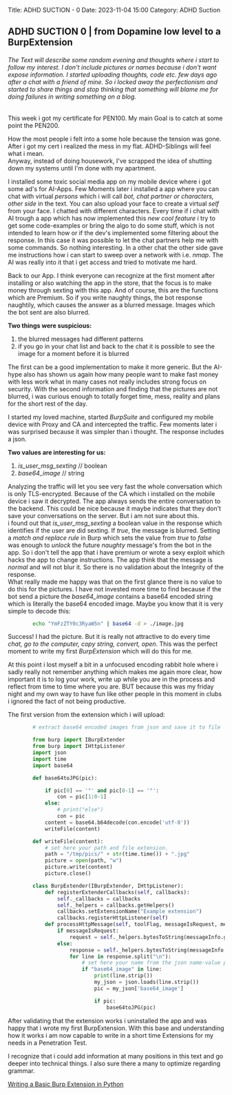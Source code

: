 Title: ADHD SUCTION - 0 
Date: 2023-11-04 15:00
Category: ADHD Suction

## ADHD SUCTION 0 | from Dopamine low level to a BurpExtension

###### *The Text will describe some random evening and thoughts where i start to follow my interest. I don't include pictures or names because i don't want expose information. I started uploading thoughts, code etc. few days ago after a chat with a friend of mine. So i locked away the perfectionism and started to share things and stop thinking that something will blame me for doing failures in writing something on a blog.* 


This week i got my certificate for PEN100. My main Goal is to catch at some point the PEN200.<br>

How the most people i felt into a some hole because the tension was gone. After i got my cert i realized the mess in my flat. ADHD-Siblings will feel what i mean.<br>
Anyway, instead of doing housework, I've scrapped the idea of shutting down my systems until I'm done with my apartment.

I installed some toxic social media app on my mobile device where i got some ad's for AI-Apps. Few Moments later i installed a app where you can chat with virtual *persons* which i will call *bot, chat partner or characters, other side* in the text. You can also upload your face to create a virtual *self* from your face. I chatted with different characters. Every time if i chat with AI trough a app which has now implemented this *new cool feature* i try to get some code-examples or bring the algo to do some stuff, which is not intended to learn how or if the dev's implemented some filtering about the response. In this case it was possible to let the chat partners help me with some commands. So nothing interesting. In a other chat the other side gave me instructions how i can start to sweep over a network with i.e. *nmap*. The AI was really into it that i get access and tried to motivate me hard.

Back to our App. I think everyone can recognize at the first moment after installing or also watching the app in the store, that the focus is to make money through sexting with this app. And of course, this are the functions which are Premium. So if you write naughty things, the bot response naughtily, which causes the answer as a blurred message. Images which the bot sent are also blurred.

**Two things were suspicious:**<br>
1. the blurred messages had different patterns<br>
2. if you go in your chat list and back to the chat it is possible to see the image for a moment before it is blurred

The first can be a good implementation to make it more generic. But the AI-hype also has shown us again how many people want to make fast money with less work what in many cases not really includes strong focus on security. With the second information and finding that the pictures are  not blurred, i was curious enough to totally forget time, mess, reality and plans for the short rest of the day.

I started my loved machine, started *BurpSuite* and configured my mobile device with Proxy and CA and intercepted the traffic. 
Few moments later i was surprised because it was simpler than i thought. The response includes a json.

**Two values are interesting for us:**<br>
1. *is_user_msg_sexting* // boolean<br>
2. *base64_image* // string

Analyzing the traffic will let you see very fast the whole conversation which is only TLS-encrypted. Because of the CA which i installed on the mobile device i saw it decrypted. The app always sends the entire conversation to the backend. This could be nice because it maybe indicates that they don't save your conversations on the server. But i am not sure about this.<br>
i found out that *is_user_msg_sexting* a boolean value in the response which identifies if the user are did sexting. If *true*, the message is blurred. Setting a *match and replace rule* in Burp which sets the value from *true* to *false* was enough to *unlock* the future *naughty* message's from the bot in the app. So i don't tell the app that i have premium or wrote a sexy exploit which hacks the app to change instructions. The app think that the message is *normal* and will not blur it. So there is no validation about the Integrity of the response.<br>
What really made me happy was that on the first glance there is no value to do this for the pictures. I have not invested more time to find because if the bot send a picture the *base64_image* contains a base64 encoded string which is literally the base64 encoded image. Maybe you know that it is very simple to decode this:

```bash
        echo "YmFzZTY0c3RyaW5n" | base64 -d > ./image.jpg
```

Success! I had the picture. But it is really not attractive to do every time *chat, go to the computer, copy string, convert, open*. This was the perfect moment to write my first *BurpExtension* which will do this for me.

At this point i lost myself a bit in a unfocused encoding rabbit hole where i sadly really not remember anything which makes me again more clear, how important it is to log your work, write up while you are in the process and reflect from time to time where you are. BUT because this was my friday night and my own way to have fun like other people in this moment in clubs i ignored the fact of not being productive.

The first version from the extension which i will upload:

```python
        # extract base64 encoded images from json and save it to file

        from burp import IBurpExtender
        from burp import IHttpListener
        import json
        import time
        import base64

        def base64toJPG(pic):

            if pic[0] == '"' and pic[0-1] == '"':
                con = pic[1:0-1]
            else:
                # print("else")
                con = pic
            content = base64.b64decode(con.encode('utf-8'))
            writeFile(content)

        def writeFile(content):
            # set here your path and file extension.
            path = "/tmp/pics/" + str(time.time()) + ".jpg"
            picture = open(path, "w")
            picture.write(content)
            picture.close() 

        class BurpExtender(IBurpExtender, IHttpListener):
            def registerExtenderCallbacks(self, callbacks):
                self._callbacks = callbacks
                self._helpers = callbacks.getHelpers()
                callbacks.setExtensionName("Example extension")
                callbacks.registerHttpListener(self)
            def processHttpMessage(self, toolFlag, messageIsRequest, messageInfo):
                if messageIsRequest:
                    request = self._helpers.bytesToString(messageInfo.getRequest())
                else:
                    response = self._helpers.bytesToString(messageInfo.getResponse())
                    for line in response.split("\n"):
                        # set here your name from the json name-value pair
                        if "base64_image" in line:
                            print(line.strip())
                            my_json = json.loads(line.strip())
                            pic = my_json['base64_image']

                            if pic:
                                base64toJPG(pic)

```

After validating that the extension works i uninstalled the app and was happy that i wrote my first BurpExtension. With this base and understanding how it works i am now capable to write in a short time Extensions for my needs in a Penetration Test.

I recognize that i could add information at many positions in this text and go deeper into technical things. I also sure there a many to optimize regarding grammar. 


[Writing a Basic Burp Extension in Python](https://sampsonc.medium.com/writing-a-basic-burp-extension-in-python-c8262b5b6488)